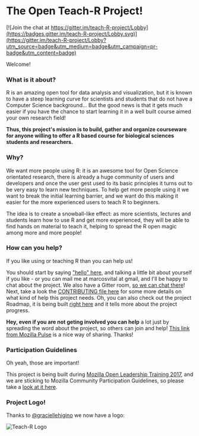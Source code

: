 # The Open Teach-R Project!

[![Join the chat at https://gitter.im/teach-R-project/Lobby](https://badges.gitter.im/teach-R-project/Lobby.svg)](https://gitter.im/teach-R-project/Lobby?utm_source=badge&utm_medium=badge&utm_campaign=pr-badge&utm_content=badge)

Welcome!

### What is it about?

R is an amazing open tool for data analysis and visualization, but it is known to have a steep learning curve for scientists and students that do not have a Computer Science background... But the good news is that it gets much easier if you have the chance to start learning it in a well built course aimed your own research field!

**Thus, this project's mission is to build, gather and organize courseware for anyone willing to offer a R based course for biological sciences students and researchers.**

### Why?

We want more people using R: it is an awesome tool for Open Science orientated research, there is already a huge community of users and developers and once the user gest used to its basic principles it turns out to be very easy to learn new techniques.
To help get more people using it we want to break the initial learning barrier, and we want do this making it easier for the more experienced users to teach R to beginners.

The idea is to create a snowball-like effect: as more scientists, lectures and students learn how to use R and get more experienced, they will be able to find hands on material to teach it, helping to spread the R open magic among more and more people!

### How can you help?

If you like using or teaching R than you can help us!

You should start by saying ["hello" here](https://github.com/marcosvital/teach-R-project/issues/1), and talking a little bit about yourself if you like - or you can mail me at marcosvital at gmail, and I'll be happy to chat about the project. We also have a Gitter room, [so we can chat there](https://gitter.im/teach-R-project/Lobby)!  Next, take a look the [CONTRIBUTING file here](https://github.com/marcosvital/teach-R-project/blob/master/CONTRIBUTING.md) for some more details on what kind of help this project needs. 
Oh, you can also check out the project Roadmap, it is being built [right here](https://github.com/marcosvital/teach-R-project/blob/master/ROADMAP.md) and it tells more about the project progress. 

**Hey, even if you are not geting involved you can help** a lot just by spreading the word about the project, so others can join and help! [This link from Mozilla Pulse](https://www.mozillapulse.org/entry/238) is a nice way of sharing. Thanks!

### Participation Guidelines

Oh yeah, those are important!

This project is being built during [Mozilla Open Leadership Training 2017](https://mozilla.github.io/open-leadership-training-series/), and we are sticking to Mozilla Community Participation Guidelines, so please take a [look at it here](https://www.mozilla.org/en-US/about/governance/policies/participation/).

### Project Logo!

Thanks to [@graciellehigino](https://github.com/graciellehigino) we now have a logo:

![Teach-R Logo](https://github.com/marcosvital/teach-R-project/blob/master/TeachR.png)
